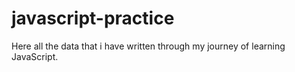 # javascript-practice
Here all the data that i have written through my journey of learning JavaScript.
